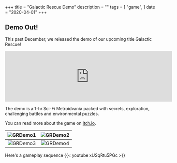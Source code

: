 +++
title = "Galactic Rescue Demo"
description = ""
tags = [
    "game",
]
date = "2020-04-01"
+++

## Demo Out!
This past December, we released the demo of our upcoming title Galactic Rescue!
<iframe src="https://itch.io/embed/810979" width="552" height="167" frameborder="0"><a href="https://tmsigames.itch.io/galactic-rescue">Galactic Rescue by TMSIgames</a></iframe>

The demo is a 1-hr Sci-Fi Metroidvania packed with secrets, exploration, challenging battles and environmental puzzles. 

You can read more about the game on [itch.io](https://tmsigames.itch.io/galactic-rescue).

|<img src="/images/GRDemo1.jpg" alt="GRDemo1"/>	|<img src="/images/GRDemo2.jpg" alt="GRDemo2"/> |
|:-:|:-:|
|<img src="/images/GRDemo3.jpg" alt="GRDemo3"/>	|<img src="/images/GRDemo4.jpg" alt="GRDemo4"/> |

Here's a gameplay sequence
{{< youtube xUSqRtu5PGc >}}
